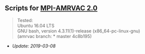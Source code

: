 ## Scripts for [MPI-AMRVAC 2.0](http://amrvac.org)
> Tested:<br />
> Ubuntu 16.04 LTS<br />
> GNU bash, version 4.3.11(1)-release (x86_64-pc-linux-gnu)<br />
> (amrvac branch: * master 4c8b195)

* *Update: 2019-03-08*
